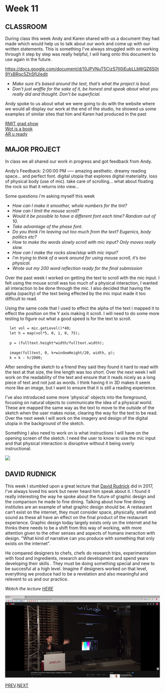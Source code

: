 # Week 11

## CLASSROOM
During class this week Andy and Karen shared with us a document they had made which would help us to talk about our work and come up with our written statements. This is something I've always struggled with so working through it step by step was really helpful, I will hang onto this document to use again in the future.

https://docs.google.com/document/d/10JPVNuT5CizS7II0iEubLLbWQZ6S0t9YxBRqc5ZhSfU/edit

- *Make sure it’s based around the text, that’s what the project is bout.* 
- *Don’t just waffle for the sake of it, be honest and speak about what you really did and thought. Don’t be superficial.*   

Andy spoke to us about what we were going to do with the website where we would all display our work at the end of the studio, he showed us some examples of similar sites that him and Karen had produced in the past

[RMIT grad show](http://rmitcd.grad.show/list.php) \
[Wot is a book](http://wotisabook.com/) \
[AR u ready](http://www.digbeyond.com/ARuready/index.php)

## MAJOR PROJECT
In class we all shared our work in progress and got feedback from Andy.

Andy’s Feedback: 2:00:00 PM ––– amazing aesthetic. dreamy reading space... and perfect font. digital utopia that explores digital materiality. loss of physical body (use of mic). take care of scrolling... what about floating the rock so that it returns into view...   

Some questions i'm asking myself this week     
- *How can I make it smoother, whole numbers for the tint?*
- *How can I limit the mouse scroll?*  
- *Would it be possible to have a different font each time? Random out of 10.*  
- *Take advantage of the phase font.*   
- *Do you think I’m leaving out too much from the text? Eugenics, body politics etc?*  
- *How to make the words slowly scroll with mic input? Only moves really slow.*   
- *How can I make the rocks slow/stop with mic input?*  
- *I’m trying to think of a work around for using mouse scroll, it’s too physical.*    
- *Wrote out my 200 word reflection ready for the final submission*

Over the past week I worked on getting the text to scroll with the mic input. I felt using the mouse scroll was too much of a physical interaction, I wanted all interaction to be done through the mic. I also decided that having the alpha (opacity) of the text being effected by the mic input made it too difficult to read.

Using the same code that I used to effect the alpha of the text i mapped it to effect the position on the Y axis making it scroll. I will need to do some more testing to figure out what a good speed is for the text to scroll.

``` // 
  let vol = mic.getLevel()*40;
  let h = map(vol*5, 0, 1, 0, 75);
  
  p = (fulltext.height*width/fulltext.width);
  
  image(fulltext, 0, k+windowHeight/20, width, p);
  k = k - h/2000;
``` 
After sending the sketch to a friend they said they found it hard to read with the text at that size, the line length was too short. Over the next week I will work on the readability of the text and ensure that it reads nicely as a long piece of text and not just as words. I think having it in 3D makes it seem more like an image, but I want to ensure that it is still a reading experience.

I've also introduced some more 'physical' objects into the foreground, focusing on natural objects to communicate the idea of a physical world. These are mapped the same way as the text to move to the outside of the sketch when the user makes noise, clearing the way for the text to be read. Over the next week I will work on the imagery and design of the digital utopia in the background of the sketch.

Something I also need to work on is what instructions I will have on the opening screen of the sketch. I need the user to know to use the mic input and that physical interaction is disruptive without it being overly instructional.

![](FINAL_V8.gif)


## DAVID RUDNICK
This week I stumbled upon a great lecture that [David Rudnick](https://davidrudnick.org/) did in 2017, I've always loved his work but never heard him speak about it. I found it really interesting the way he spoke about the future of graphic design and the comparison he made to fine dining. Talking about how fine dining institutes are an example of what graphic design should be. A restaurant can’t exist on the internet, they must consider space, physically, smell and sound as these all have an effect on the final product of the restaurant experience. Graphic design today largely exists only on the internet and he thinks there needs to be a shift from this way of working, with more attention given to the other senses and aspects of humans ineraction with design. "What kind of narrative can you produce with something that only exists on the internet".

He compared designers to chefs, chefs do research trips, experimentation with food and ingredients, research and development and spend years developing their skills . They must be doing something special and new to be succesful at a high level. Imagine if designers worked on that level, everything we produce had to be a revelation and also meaningful and relevent to us and our practice.

*Watch the lecture [HERE](https://www.youtube.com/watch?v=-ejp4AvetSA&ab_channel=StrelkaInstitute%2F%D0%98%D0%BD%D1%81%D1%82%D0%B8%D1%82%D1%83%D1%82%D0%A1%D1%82%D1%80%D0%B5%D0%BB%D0%BA%D0%B0)*

![](Rudnick_lecture.gif)

[PREV](https://hamishpayne.github.io/CODE-WORDS/Classroom/Week-10/).[NEXT](https://hamishpayne.github.io/CODE-WORDS/Classroom/Week-12/)
